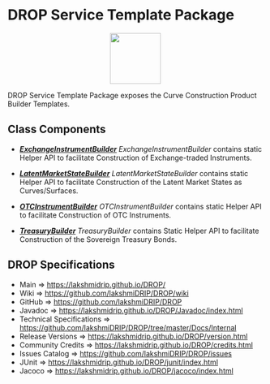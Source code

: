 # DROP Service Template Package

<p align="center"><img src="https://github.com/lakshmiDRIP/DROP/blob/master/DRIP_Logo.gif?raw=true" width="100"></p>

DROP Service Template Package exposes the Curve Construction Product Builder Templates.


## Class Components

 * [***ExchangeInstrumentBuilder***](https://github.com/lakshmiDRIP/DROP/tree/master/src/main/java/org/drip/service/template/ExchangeInstrumentBuilder.java)
 <i>ExchangeInstrumentBuilder</i> contains static Helper API to facilitate Construction of Exchange-traded
 Instruments.

 * [***LatentMarketStateBuilder***](https://github.com/lakshmiDRIP/DROP/tree/master/src/main/java/org/drip/service/template/LatentMarketStateBuilder.java)
 <i>LatentMarketStateBuilder</i> contains static Helper API to facilitate Construction of the Latent Market
 States as Curves/Surfaces.

 * [***OTCInstrumentBuilder***](https://github.com/lakshmiDRIP/DROP/tree/master/src/main/java/org/drip/service/template/OTCInstrumentBuilder.java)
 <i>OTCInstrumentBuilder</i> contains static Helper API to facilitate Construction of OTC Instruments.

 * [***TreasuryBuilder***](https://github.com/lakshmiDRIP/DROP/tree/master/src/main/java/org/drip/service/template/TreasuryBuilder.java)
 <i>TreasuryBuilder</i> contains Static Helper API to facilitate Construction of the Sovereign Treasury
 Bonds.


## DROP Specifications

 * Main                     => https://lakshmidrip.github.io/DROP/
 * Wiki                     => https://github.com/lakshmiDRIP/DROP/wiki
 * GitHub                   => https://github.com/lakshmiDRIP/DROP
 * Javadoc                  => https://lakshmidrip.github.io/DROP/Javadoc/index.html
 * Technical Specifications => https://github.com/lakshmiDRIP/DROP/tree/master/Docs/Internal
 * Release Versions         => https://lakshmidrip.github.io/DROP/version.html
 * Community Credits        => https://lakshmidrip.github.io/DROP/credits.html
 * Issues Catalog           => https://github.com/lakshmiDRIP/DROP/issues
 * JUnit                    => https://lakshmidrip.github.io/DROP/junit/index.html
 * Jacoco                   => https://lakshmidrip.github.io/DROP/jacoco/index.html

